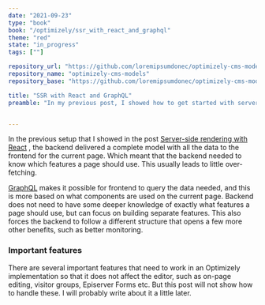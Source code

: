 ```yaml
---
date: "2021-09-23"
type: "book"
book: "/optimizely/ssr_with_react_and_graphql"
theme: "red"
state: "in_progress"
tags: [""]

repository_url: "https://github.com/loremipsumdonec/optimizely-cms-models"
repository_name: "optimizely-cms-models"
repository_base: "https://github.com/loremipsumdonec/optimizely-cms-models/blob/master/posts/ssr_with_react_and_graphql"

title: "SSR with React and GraphQL"
preamble: "In my previous post, I showed how to get started with server-side rendering and React. Now I intend to show how to continue with this add support for GraphQL so that the frontend can control which data to get.."


---
```


In the previous setup that I showed in the post [Server-side rendering with React](https://www.tiff.se/optimizely/lets-investigate-server-side-rendering) , the backend delivered a complete model with all the data to the frontend for the current page. Which meant that the backend needed to know which features a page should use. This usually leads to little over-fetching. 

[GraphQL](https://graphql.org/) makes it possible for frontend to query the data needed, and this is more based on what components are used on the current page. Backend does not need to have some deeper knowledge of exactly what features a page should use, but can focus on building separate features. This also forces the backend to follow a different structure that opens a few more other benefits, such as better monitoring.

### Important features

There are several important features that need to work in an Optimizely implementation so that it does not affect the editor, such as on-page editing, visitor groups, Episerver Forms etc. But this post will not show how to handle these. I will probably write about it a little later.

